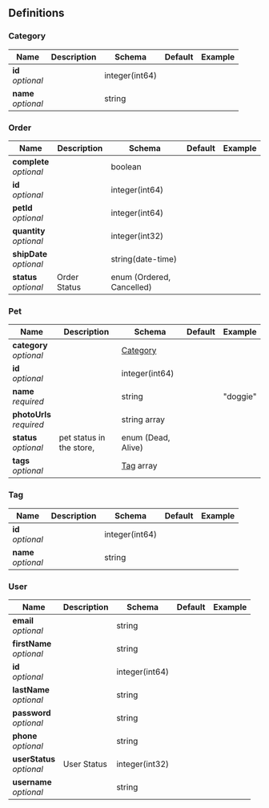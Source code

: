 
<a name="definitions"></a>
## Definitions

<a name="category"></a>
### Category

|Name|Description|Schema|Default|Example|
|---|---|---|---|---|
|**id**  <br>*optional*||integer(int64)|||
|**name**  <br>*optional*||string|||


<a name="order"></a>
### Order

|Name|Description|Schema|Default|Example|
|---|---|---|---|---|
|**complete**  <br>*optional*||boolean|||
|**id**  <br>*optional*||integer(int64)|||
|**petId**  <br>*optional*||integer(int64)|||
|**quantity**  <br>*optional*||integer(int32)|||
|**shipDate**  <br>*optional*||string(date-time)|||
|**status**  <br>*optional*|Order Status|enum (Ordered, Cancelled)|||


<a name="pet"></a>
### Pet

|Name|Description|Schema|Default|Example|
|---|---|---|---|---|
|**category**  <br>*optional*||[Category](#category)|||
|**id**  <br>*optional*||integer(int64)|||
|**name**  <br>*required*||string||"doggie"|
|**photoUrls**  <br>*required*||string array|||
|**status**  <br>*optional*|pet status in the store,|enum (Dead, Alive)|||
|**tags**  <br>*optional*||[Tag](#tag) array|||


<a name="tag"></a>
### Tag

|Name|Description|Schema|Default|Example|
|---|---|---|---|---|
|**id**  <br>*optional*||integer(int64)|||
|**name**  <br>*optional*||string|||


<a name="user"></a>
### User

|Name|Description|Schema|Default|Example|
|---|---|---|---|---|
|**email**  <br>*optional*||string|||
|**firstName**  <br>*optional*||string|||
|**id**  <br>*optional*||integer(int64)|||
|**lastName**  <br>*optional*||string|||
|**password**  <br>*optional*||string|||
|**phone**  <br>*optional*||string|||
|**userStatus**  <br>*optional*|User Status|integer(int32)|||
|**username**  <br>*optional*||string|||



